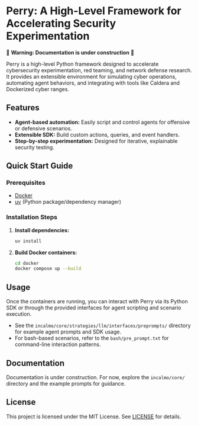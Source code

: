 # Perry: A High-Level Framework for Accelerating Security Experimentation

🚧 **Warning: Documentation is under construction** 🚧

Perry is a high-level Python framework designed to accelerate cybersecurity experimentation, red teaming, and network defense research. It provides an extensible environment for simulating cyber operations, automating agent behaviors, and integrating with tools like Caldera and Dockerized cyber ranges.

## Features

- **Agent-based automation:** Easily script and control agents for offensive or defensive scenarios.
- **Extensible SDK:** Build custom actions, queries, and event handlers.
- **Step-by-step experimentation:** Designed for iterative, explainable security testing.

## Quick Start Guide

### Prerequisites

- [Docker](https://www.docker.com/get-started)
- [uv](https://github.com/astral-sh/uv) (Python package/dependency manager)

### Installation Steps

1. **Install dependencies:**

   ```bash
   uv install
   ```

2. **Build Docker containers:**

   ```bash
   cd docker
   docker compose up --build 
   ```

## Usage

Once the containers are running, you can interact with Perry via its Python SDK or through the provided interfaces for agent scripting and scenario execution.

- See the `incalmo/core/strategies/llm/interfaces/preprompts/` directory for example agent prompts and SDK usage.
- For bash-based scenarios, refer to the `bash/pre_prompt.txt` for command-line interaction patterns.

## Documentation

Documentation is under construction. For now, explore the `incalmo/core/` directory and the example prompts for guidance.

## License

This project is licensed under the MIT License. See [LICENSE](LICENSE) for details.